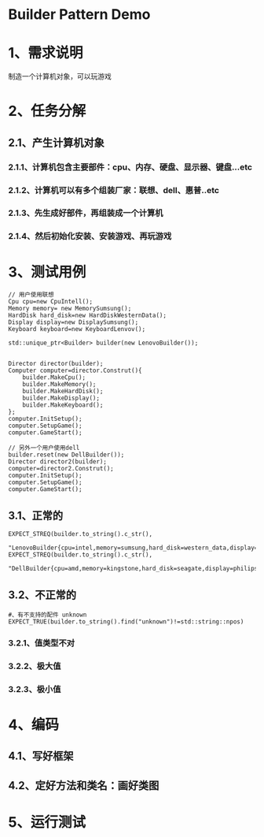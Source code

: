 # Builder Pattern Demo

# 1、需求说明

制造一个计算机对象，可以玩游戏

# 2、任务分解

## 2.1、产生计算机对象

### 2.1.1、计算机包含主要部件：cpu、内存、硬盘、显示器、键盘...etc

### 2.1.2、计算机可以有多个组装厂家：联想、dell、惠普..etc

### 2.1.3、先生成好部件，再组装成一个计算机

### 2.1.4、然后初始化安装、安装游戏、再玩游戏

# 3、测试用例

```
// 用户使用联想
Cpu cpu=new CpuIntell();
Memory memory= new MemorySumsung();
HardDisk hard_disk=new HardDiskWesternData();
Display display=new DisplaySumsung();
Keyboard keyboard=new KeyboardLenvov();

std::unique_ptr<Builder> builder(new LenovoBuilder());


Director director(builder);
Computer computer=director.Construt(){
    builder.MakeCpu();
    builder.MakeMemory();
    builder.MakeHardDisk();
    builder.MakeDisplay();
    builder.MakeKeyboard();
};
computer.InitSetup();
computer.SetupGame();
computer.GameStart();

// 另外一个用户使用dell
builder.reset(new DellBuilder());
Director director2(builder);
computer=director2.Construt();
computer.InitSetup();
computer.SetupGame();
computer.GameStart();
```

## 3.1、正常的

```
EXPECT_STREQ(builder.to_string().c_str(),
    "LenovoBuilder{cpu=intel,memory=sumsung,hard_disk=western_data,display=sumsung,keyboard=lenovo}")
EXPECT_STREQ(builder.to_string().c_str(),
    "DellBuilder{cpu=amd,memory=kingstone,hard_disk=seagate,display=philips,keyboard=logitech}")

```

## 3.2、不正常的

```
#、有不支持的配件 unknown
EXPECT_TRUE(builder.to_string().find("unknown")!=std::string::npos)
```

### 3.2.1、值类型不对

### 3.2.2、极大值

### 3.2.3、极小值

# 4、编码

## 4.1、写好框架

## 4.2、定好方法和类名：画好类图

# 5、运行测试